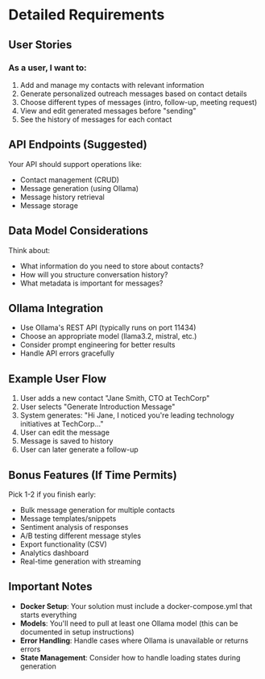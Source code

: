# Detailed Requirements

## User Stories

### As a user, I want to:
1. Add and manage my contacts with relevant information
2. Generate personalized outreach messages based on contact details
3. Choose different types of messages (intro, follow-up, meeting request)
4. View and edit generated messages before "sending"
5. See the history of messages for each contact

## API Endpoints (Suggested)

Your API should support operations like:
- Contact management (CRUD)
- Message generation (using Ollama)
- Message history retrieval
- Message storage

## Data Model Considerations

Think about:
- What information do you need to store about contacts?
- How will you structure conversation history?
- What metadata is important for messages?

## Ollama Integration

- Use Ollama's REST API (typically runs on port 11434)
- Choose an appropriate model (llama3.2, mistral, etc.)
- Consider prompt engineering for better results
- Handle API errors gracefully

## Example User Flow

1. User adds a new contact "Jane Smith, CTO at TechCorp"
2. User selects "Generate Introduction Message"
3. System generates: "Hi Jane, I noticed you're leading technology initiatives at TechCorp..."
4. User can edit the message
5. Message is saved to history
6. User can later generate a follow-up

## Bonus Features (If Time Permits)

Pick 1-2 if you finish early:
- Bulk message generation for multiple contacts
- Message templates/snippets
- Sentiment analysis of responses
- A/B testing different message styles
- Export functionality (CSV)
- Analytics dashboard
- Real-time generation with streaming

## Important Notes

- **Docker Setup**: Your solution must include a docker-compose.yml that starts everything
- **Models**: You'll need to pull at least one Ollama model (this can be documented in setup instructions)
- **Error Handling**: Handle cases where Ollama is unavailable or returns errors
- **State Management**: Consider how to handle loading states during generation
